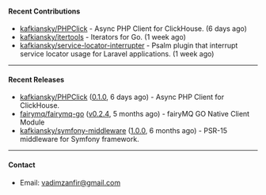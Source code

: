 #### Recent Contributions

- [kafkiansky/PHPClick](https://github.com/kafkiansky/PHPClick) - Async PHP Client for ClickHouse. (6 days ago)
- [kafkiansky/itertools](https://github.com/kafkiansky/itertools) - Iterators for Go. (1 week ago)
- [kafkiansky/service-locator-interrupter](https://github.com/kafkiansky/service-locator-interrupter) - Psalm plugin that interrupt service locator usage for Laravel applications. (1 week ago)

---

#### Recent Releases

- [kafkiansky/PHPClick](https://github.com/kafkiansky/PHPClick) ([0.1.0](https://github.com/kafkiansky/PHPClick/releases/tag/0.1.0), 6 days ago) - Async PHP Client for ClickHouse.
- [fairymq/fairymq-go](https://github.com/fairymq/fairymq-go) ([v0.2.4](https://github.com/fairymq/fairymq-go/releases/tag/v0.2.4), 5 months ago) - fairyMQ GO Native Client Module
- [kafkiansky/symfony-middleware](https://github.com/kafkiansky/symfony-middleware) ([1.0.0](https://github.com/kafkiansky/symfony-middleware/releases/tag/1.0.0), 6 months ago) - PSR-15 middleware for Symfony framework.

---

#### Contact

- Email: [vadimzanfir@gmail.com](mailto://vadimzanfir@gmail.com)
